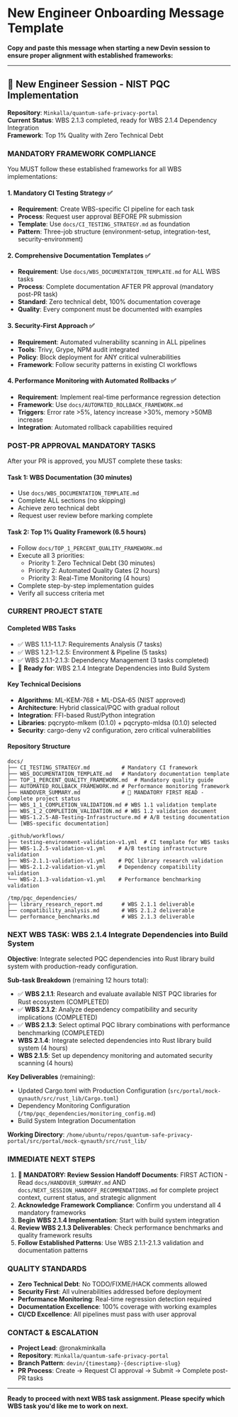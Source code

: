 # New Engineer Onboarding Message Template

**Copy and paste this message when starting a new Devin session to ensure proper alignment with established frameworks:**

---

## 🎯 **New Engineer Session - NIST PQC Implementation**

**Repository**: `Minkalla/quantum-safe-privacy-portal`  
**Current Status**: WBS 2.1.3 completed, ready for WBS 2.1.4 Dependency Integration  
**Framework**: Top 1% Quality with Zero Technical Debt

### **MANDATORY FRAMEWORK COMPLIANCE**

You MUST follow these established frameworks for all WBS implementations:

#### **1. Mandatory CI Testing Strategy** ✅
- **Requirement**: Create WBS-specific CI pipeline for each task
- **Process**: Request user approval BEFORE PR submission
- **Template**: Use `docs/CI_TESTING_STRATEGY.md` as foundation
- **Pattern**: Three-job structure (environment-setup, integration-test, security-environment)

#### **2. Comprehensive Documentation Templates** ✅
- **Requirement**: Use `docs/WBS_DOCUMENTATION_TEMPLATE.md` for ALL WBS tasks
- **Process**: Complete documentation AFTER PR approval (mandatory post-PR task)
- **Standard**: Zero technical debt, 100% documentation coverage
- **Quality**: Every component must be documented with examples

#### **3. Security-First Approach** ✅
- **Requirement**: Automated vulnerability scanning in ALL pipelines
- **Tools**: Trivy, Grype, NPM audit integrated
- **Policy**: Block deployment for ANY critical vulnerabilities
- **Framework**: Follow security patterns in existing CI workflows

#### **4. Performance Monitoring with Automated Rollbacks** ✅
- **Requirement**: Implement real-time performance regression detection
- **Framework**: Use `docs/AUTOMATED_ROLLBACK_FRAMEWORK.md`
- **Triggers**: Error rate >5%, latency increase >30%, memory >50MB increase
- **Integration**: Automated rollback capabilities required

### **POST-PR APPROVAL MANDATORY TASKS**

After your PR is approved, you MUST complete these tasks:

#### **Task 1: WBS Documentation** (30 minutes)
- Use `docs/WBS_DOCUMENTATION_TEMPLATE.md`
- Complete ALL sections (no skipping)
- Achieve zero technical debt
- Request user review before marking complete

#### **Task 2: Top 1% Quality Framework** (6.5 hours)
- Follow `docs/TOP_1_PERCENT_QUALITY_FRAMEWORK.md`
- Execute all 3 priorities:
  - Priority 1: Zero Technical Debt (30 minutes)
  - Priority 2: Automated Quality Gates (2 hours)  
  - Priority 3: Real-Time Monitoring (4 hours)
- Complete step-by-step implementation guides
- Verify all success criteria met

### **CURRENT PROJECT STATE**

#### **Completed WBS Tasks**
- ✅ WBS 1.1.1-1.1.7: Requirements Analysis (7 tasks)
- ✅ WBS 1.2.1-1.2.5: Environment & Pipeline (5 tasks)
- ✅ WBS 2.1.1-2.1.3: Dependency Management (3 tasks completed)
- 🔄 **Ready for**: WBS 2.1.4 Integrate Dependencies into Build System

#### **Key Technical Decisions**
- **Algorithms**: ML-KEM-768 + ML-DSA-65 (NIST approved)
- **Architecture**: Hybrid classical/PQC with gradual rollout
- **Integration**: FFI-based Rust/Python integration
- **Libraries**: pqcrypto-mlkem (0.1.0) + pqcrypto-mldsa (0.1.0) selected
- **Security**: cargo-deny v2 configuration, zero critical vulnerabilities

#### **Repository Structure**
```
docs/
├── CI_TESTING_STRATEGY.md          # Mandatory CI framework
├── WBS_DOCUMENTATION_TEMPLATE.md   # Mandatory documentation template
├── TOP_1_PERCENT_QUALITY_FRAMEWORK.md  # Mandatory quality guide
├── AUTOMATED_ROLLBACK_FRAMEWORK.md # Performance monitoring framework
├── HANDOVER_SUMMARY.md             # 🚨 MANDATORY FIRST READ - Complete project status
├── WBS_1_1_COMPLETION_VALIDATION.md # WBS 1.1 validation template
├── WBS_1_2_COMPLETION_VALIDATION.md # WBS 1.2 validation document
├── WBS-1.2.5-AB-Testing-Infrastructure.md # A/B testing documentation
└── [WBS-specific documentation]

.github/workflows/
├── testing-environment-validation-v1.yml  # CI template for WBS tasks
├── WBS-1.2.5-validation-v1.yml    # A/B testing infrastructure validation
├── WBS-2.1.1-validation-v1.yml    # PQC library research validation
├── WBS-2.1.2-validation-v1.yml    # Dependency compatibility validation
└── WBS-2.1.3-validation-v1.yml    # Performance benchmarking validation

/tmp/pqc_dependencies/
├── library_research_report.md      # WBS 2.1.1 deliverable
├── compatibility_analysis.md       # WBS 2.1.2 deliverable
└── performance_benchmarks.md       # WBS 2.1.3 deliverable
```

### **NEXT WBS TASK: WBS 2.1.4 Integrate Dependencies into Build System**

**Objective**: Integrate selected PQC dependencies into Rust library build system with production-ready configuration.

**Sub-task Breakdown** (remaining 12 hours total):
- ✅ **WBS 2.1.1**: Research and evaluate available NIST PQC libraries for Rust ecosystem (COMPLETED)
- ✅ **WBS 2.1.2**: Analyze dependency compatibility and security implications (COMPLETED)
- ✅ **WBS 2.1.3**: Select optimal PQC library combinations with performance benchmarking (COMPLETED)
- **WBS 2.1.4**: Integrate selected dependencies into Rust library build system (4 hours)
- **WBS 2.1.5**: Set up dependency monitoring and automated security scanning (4 hours)

**Key Deliverables** (remaining):
- Updated Cargo.toml with Production Configuration (`src/portal/mock-qynauth/src/rust_lib/Cargo.toml`)
- Dependency Monitoring Configuration (`/tmp/pqc_dependencies/monitoring_config.md`)
- Build System Integration Documentation

**Working Directory**: `/home/ubuntu/repos/quantum-safe-privacy-portal/src/portal/mock-qynauth/src/rust_lib/`

### **IMMEDIATE NEXT STEPS**

1. **🚨 MANDATORY: Review Session Handoff Documents**: FIRST ACTION - Read `docs/HANDOVER_SUMMARY.md` AND `docs/NEXT_SESSION_HANDOFF_RECOMMENDATIONS.md` for complete project context, current status, and strategic alignment
2. **Acknowledge Framework Compliance**: Confirm you understand all 4 mandatory frameworks
3. **Begin WBS 2.1.4 Implementation**: Start with build system integration
4. **Review WBS 2.1.3 Deliverables**: Check performance benchmarks and quality framework results
5. **Follow Established Patterns**: Use WBS 2.1.1-2.1.3 validation and documentation patterns

### **QUALITY STANDARDS**

- **Zero Technical Debt**: No TODO/FIXME/HACK comments allowed
- **Security First**: All vulnerabilities addressed before deployment
- **Performance Monitoring**: Real-time regression detection required
- **Documentation Excellence**: 100% coverage with working examples
- **CI/CD Excellence**: All pipelines must pass with user approval

### **CONTACT & ESCALATION**

- **Project Lead**: @ronakminkalla
- **Repository**: `Minkalla/quantum-safe-privacy-portal`
- **Branch Pattern**: `devin/{timestamp}-{descriptive-slug}`
- **PR Process**: Create → Request CI approval → Submit → Complete post-PR tasks

---

**Ready to proceed with next WBS task assignment. Please specify which WBS task you'd like me to work on next.**
